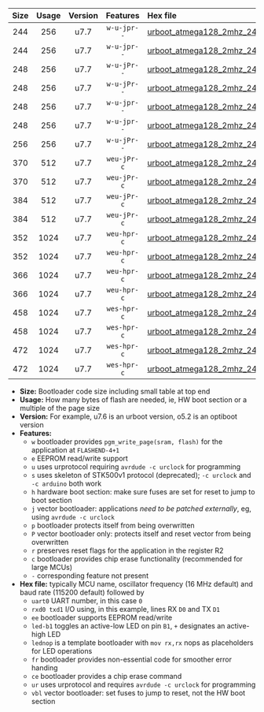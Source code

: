 |Size|Usage|Version|Features|Hex file|
|:-:|:-:|:-:|:-:|:--|
|244|256|u7.7|`w-u-jpr--`|[urboot_atmega128_2mhz_2400bps_uart1_rxd2_txd3_led+b5_ur_vbl.hex](https://raw.githubusercontent.com/stefanrueger/urboot.hex/main/mcus/atmega128/fcpu_2mhz/2400_bps/urboot_atmega128_2mhz_2400bps_uart1_rxd2_txd3_led+b5_ur_vbl.hex)|
|244|256|u7.7|`w-u-jpr--`|[urboot_atmega128_2mhz_2400bps_uart1_rxd2_txd3_lednop_ur_vbl.hex](https://raw.githubusercontent.com/stefanrueger/urboot.hex/main/mcus/atmega128/fcpu_2mhz/2400_bps/urboot_atmega128_2mhz_2400bps_uart1_rxd2_txd3_lednop_ur_vbl.hex)|
|248|256|u7.7|`w-u-jPr--`|[urboot_atmega128_2mhz_2400bps_uart0_rxe0_txe1_led+b5_ur_vbl.hex](https://raw.githubusercontent.com/stefanrueger/urboot.hex/main/mcus/atmega128/fcpu_2mhz/2400_bps/urboot_atmega128_2mhz_2400bps_uart0_rxe0_txe1_led+b5_ur_vbl.hex)|
|248|256|u7.7|`w-u-jPr--`|[urboot_atmega128_2mhz_2400bps_uart0_rxe0_txe1_lednop_ur_vbl.hex](https://raw.githubusercontent.com/stefanrueger/urboot.hex/main/mcus/atmega128/fcpu_2mhz/2400_bps/urboot_atmega128_2mhz_2400bps_uart0_rxe0_txe1_lednop_ur_vbl.hex)|
|248|256|u7.7|`w-u-jpr--`|[urboot_atmega128_2mhz_2400bps_uart0_rxe0_txe1_led+b5_fr_ur_vbl.hex](https://raw.githubusercontent.com/stefanrueger/urboot.hex/main/mcus/atmega128/fcpu_2mhz/2400_bps/urboot_atmega128_2mhz_2400bps_uart0_rxe0_txe1_led+b5_fr_ur_vbl.hex)|
|248|256|u7.7|`w-u-jpr--`|[urboot_atmega128_2mhz_2400bps_uart0_rxe0_txe1_lednop_fr_ur_vbl.hex](https://raw.githubusercontent.com/stefanrueger/urboot.hex/main/mcus/atmega128/fcpu_2mhz/2400_bps/urboot_atmega128_2mhz_2400bps_uart0_rxe0_txe1_lednop_fr_ur_vbl.hex)|
|256|256|u7.7|`w-u-jPr--`|[urboot_atmega128_2mhz_2400bps_uart1_rxd2_txd3_ur_vbl.hex](https://raw.githubusercontent.com/stefanrueger/urboot.hex/main/mcus/atmega128/fcpu_2mhz/2400_bps/urboot_atmega128_2mhz_2400bps_uart1_rxd2_txd3_ur_vbl.hex)|
|370|512|u7.7|`weu-jPr-c`|[urboot_atmega128_2mhz_2400bps_uart0_rxe0_txe1_ee_led+b5_fr_ce_ur_vbl.hex](https://raw.githubusercontent.com/stefanrueger/urboot.hex/main/mcus/atmega128/fcpu_2mhz/2400_bps/urboot_atmega128_2mhz_2400bps_uart0_rxe0_txe1_ee_led+b5_fr_ce_ur_vbl.hex)|
|370|512|u7.7|`weu-jPr-c`|[urboot_atmega128_2mhz_2400bps_uart0_rxe0_txe1_ee_lednop_fr_ce_ur_vbl.hex](https://raw.githubusercontent.com/stefanrueger/urboot.hex/main/mcus/atmega128/fcpu_2mhz/2400_bps/urboot_atmega128_2mhz_2400bps_uart0_rxe0_txe1_ee_lednop_fr_ce_ur_vbl.hex)|
|384|512|u7.7|`weu-jPr-c`|[urboot_atmega128_2mhz_2400bps_uart1_rxd2_txd3_ee_led+b5_fr_ce_ur_vbl.hex](https://raw.githubusercontent.com/stefanrueger/urboot.hex/main/mcus/atmega128/fcpu_2mhz/2400_bps/urboot_atmega128_2mhz_2400bps_uart1_rxd2_txd3_ee_led+b5_fr_ce_ur_vbl.hex)|
|384|512|u7.7|`weu-jPr-c`|[urboot_atmega128_2mhz_2400bps_uart1_rxd2_txd3_ee_lednop_fr_ce_ur_vbl.hex](https://raw.githubusercontent.com/stefanrueger/urboot.hex/main/mcus/atmega128/fcpu_2mhz/2400_bps/urboot_atmega128_2mhz_2400bps_uart1_rxd2_txd3_ee_lednop_fr_ce_ur_vbl.hex)|
|352|1024|u7.7|`weu-hpr-c`|[urboot_atmega128_2mhz_2400bps_uart0_rxe0_txe1_ee_led+b5_fr_ce_ur.hex](https://raw.githubusercontent.com/stefanrueger/urboot.hex/main/mcus/atmega128/fcpu_2mhz/2400_bps/urboot_atmega128_2mhz_2400bps_uart0_rxe0_txe1_ee_led+b5_fr_ce_ur.hex)|
|352|1024|u7.7|`weu-hpr-c`|[urboot_atmega128_2mhz_2400bps_uart0_rxe0_txe1_ee_lednop_fr_ce_ur.hex](https://raw.githubusercontent.com/stefanrueger/urboot.hex/main/mcus/atmega128/fcpu_2mhz/2400_bps/urboot_atmega128_2mhz_2400bps_uart0_rxe0_txe1_ee_lednop_fr_ce_ur.hex)|
|366|1024|u7.7|`weu-hpr-c`|[urboot_atmega128_2mhz_2400bps_uart1_rxd2_txd3_ee_led+b5_fr_ce_ur.hex](https://raw.githubusercontent.com/stefanrueger/urboot.hex/main/mcus/atmega128/fcpu_2mhz/2400_bps/urboot_atmega128_2mhz_2400bps_uart1_rxd2_txd3_ee_led+b5_fr_ce_ur.hex)|
|366|1024|u7.7|`weu-hpr-c`|[urboot_atmega128_2mhz_2400bps_uart1_rxd2_txd3_ee_lednop_fr_ce_ur.hex](https://raw.githubusercontent.com/stefanrueger/urboot.hex/main/mcus/atmega128/fcpu_2mhz/2400_bps/urboot_atmega128_2mhz_2400bps_uart1_rxd2_txd3_ee_lednop_fr_ce_ur.hex)|
|458|1024|u7.7|`wes-hpr-c`|[urboot_atmega128_2mhz_2400bps_uart0_rxe0_txe1_ee_led+b5_fr_ce.hex](https://raw.githubusercontent.com/stefanrueger/urboot.hex/main/mcus/atmega128/fcpu_2mhz/2400_bps/urboot_atmega128_2mhz_2400bps_uart0_rxe0_txe1_ee_led+b5_fr_ce.hex)|
|458|1024|u7.7|`wes-hpr-c`|[urboot_atmega128_2mhz_2400bps_uart0_rxe0_txe1_ee_lednop_fr_ce.hex](https://raw.githubusercontent.com/stefanrueger/urboot.hex/main/mcus/atmega128/fcpu_2mhz/2400_bps/urboot_atmega128_2mhz_2400bps_uart0_rxe0_txe1_ee_lednop_fr_ce.hex)|
|472|1024|u7.7|`wes-hpr-c`|[urboot_atmega128_2mhz_2400bps_uart1_rxd2_txd3_ee_led+b5_fr_ce.hex](https://raw.githubusercontent.com/stefanrueger/urboot.hex/main/mcus/atmega128/fcpu_2mhz/2400_bps/urboot_atmega128_2mhz_2400bps_uart1_rxd2_txd3_ee_led+b5_fr_ce.hex)|
|472|1024|u7.7|`wes-hpr-c`|[urboot_atmega128_2mhz_2400bps_uart1_rxd2_txd3_ee_lednop_fr_ce.hex](https://raw.githubusercontent.com/stefanrueger/urboot.hex/main/mcus/atmega128/fcpu_2mhz/2400_bps/urboot_atmega128_2mhz_2400bps_uart1_rxd2_txd3_ee_lednop_fr_ce.hex)|

- **Size:** Bootloader code size including small table at top end
- **Usage:** How many bytes of flash are needed, ie, HW boot section or a multiple of the page size
- **Version:** For example, u7.6 is an urboot version, o5.2 is an optiboot version
- **Features:**
  + `w` bootloader provides `pgm_write_page(sram, flash)` for the application at `FLASHEND-4+1`
  + `e` EEPROM read/write support
  + `u` uses urprotocol requiring `avrdude -c urclock` for programming
  + `s` uses skeleton of STK500v1 protocol (deprecated); `-c urclock` and `-c arduino` both work
  + `h` hardware boot section: make sure fuses are set for reset to jump to boot section
  + `j` vector bootloader: applications *need to be patched externally*, eg, using `avrdude -c urclock`
  + `p` bootloader protects itself from being overwritten
  + `P` vector bootloader only: protects itself and reset vector from being overwritten
  + `r` preserves reset flags for the application in the register R2
  + `c` bootloader provides chip erase functionality (recommended for large MCUs)
  + `-` corresponding feature not present
- **Hex file:** typically MCU name, oscillator frequency (16 MHz default) and baud rate (115200 default) followed by
  + `uart0` UART number, in this case `0`
  + `rxd0 txd1` I/O using, in this example, lines RX `D0` and TX `D1`
  + `ee` bootloader supports EEPROM read/write
  + `led-b1` toggles an active-low LED on pin `B1`, `+` designates an active-high LED
  + `lednop` is a template bootloader with `mov rx,rx` nops as placeholders for LED operations
  + `fr` bootloader provides non-essential code for smoother error handing
  + `ce` bootloader provides a chip erase command
  + `ur` uses urprotocol and requires `avrdude -c urclock` for programming
  + `vbl` vector bootloader: set fuses to jump to reset, not the HW boot section
